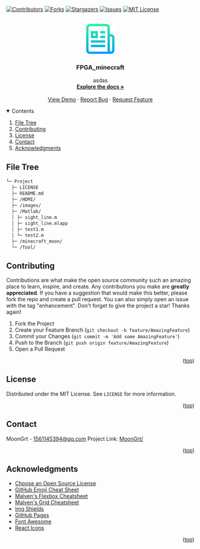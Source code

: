 <div id="top"></div>

[![Contributors][contributors-shield]][contributors-url]
[![Forks][forks-shield]][forks-url]
[![Stargazers][stars-shield]][stars-url]
[![Issues][issues-shield]][issues-url]
[![MIT License][license-shield]][license-url]


<!-- PROJECT LOGO -->
<br />
<div align="center">
	<a href="https://github.com/MoonGrt/FPGA_minecraft">
	<img src="images/logo.png" alt="Logo" width="80" height="80">
	</a>
<h3 align="center">FPGA_minecraft</h3>
	<p align="center">
	asdas
	<br />
	<a href="https://github.com/MoonGrt/FPGA_minecraft"><strong>Explore the docs »</strong></a>
	<br />
	<br />
	<a href="https://github.com/MoonGrt/FPGA_minecraft">View Demo</a>
	·
	<a href="https://github.com/MoonGrt/FPGA_minecraft/issues">Report Bug</a>
	·
	<a href="https://github.com/MoonGrt/FPGA_minecraft/issues">Request Feature</a>
	</p>
</div>


<!-- CONTENTS -->
<details open>
  <summary>Contents</summary>
  <ol>
    <li><a href="#file-tree">File Tree</a></li>
    <li><a href="#contributing">Contributing</a></li>
    <li><a href="#license">License</a></li>
    <li><a href="#contact">Contact</a></li>
    <li><a href="#acknowledgments">Acknowledgments</a></li>
  </ol>
</details>


<!-- FILE TREE -->
## File Tree

```
└─ Project
  ├─ LICENSE
  ├─ README.md
  ├─ /HDMI/
  ├─ /images/
  ├─ /Matlab/
  │ ├─ sight_line.m
  │ ├─ sight_line.mlapp
  │ ├─ test1.m
  │ └─ test2.m
  ├─ /minecraft_moon/
  └─ /Tool/

```


<!-- CONTRIBUTING -->
## Contributing
Contributions are what make the open source community such an amazing place to learn, inspire, and create. Any contributions you make are **greatly appreciated**.
If you have a suggestion that would make this better, please fork the repo and create a pull request. You can also simply open an issue with the tag "enhancement".
Don't forget to give the project a star! Thanks again!
1. Fork the Project
2. Create your Feature Branch (`git checkout -b feature/AmazingFeature`)
3. Commit your Changes (`git commit -m 'Add some AmazingFeature'`)
4. Push to the Branch (`git push origin feature/AmazingFeature`)
5. Open a Pull Request
<p align="right">(<a href="#top">top</a>)</p>


<!-- LICENSE -->
## License
Distributed under the MIT License. See `LICENSE` for more information.
<p align="right">(<a href="#top">top</a>)</p>


<!-- CONTACT -->
## Contact
MoonGrt - 1561145394@qq.com
Project Link: [MoonGrt/](https://github.com/MoonGrt/)
<p align="right">(<a href="#top">top</a>)</p>


<!-- ACKNOWLEDGMENTS -->
## Acknowledgments
* [Choose an Open Source License](https://choosealicense.com)
* [GitHub Emoji Cheat Sheet](https://www.webpagefx.com/tools/emoji-cheat-sheet)
* [Malven's Flexbox Cheatsheet](https://flexbox.malven.co/)
* [Malven's Grid Cheatsheet](https://grid.malven.co/)
* [Img Shields](https://shields.io)
* [GitHub Pages](https://pages.github.com)
* [Font Awesome](https://fontawesome.com)
* [React Icons](https://react-icons.github.io/react-icons/search)   
<p align="right">(<a href="#top">top</a>)</p>


<!-- MARKDOWN LINKS & IMAGES -->
<!-- https://www.markdownguide.org/basic-syntax/#reference-style-links -->
[contributors-shield]: https://img.shields.io/github/contributors/MoonGrt/FPGA_minecraft.svg?style=for-the-badge
[contributors-url]: https://github.com/MoonGrt/FPGA_minecraft/graphs/contributors
[forks-shield]: https://img.shields.io/github/forks/MoonGrt/FPGA_minecraft.svg?style=for-the-badge
[forks-url]: https://github.com/MoonGrt/FPGA_minecraft/network/members
[stars-shield]: https://img.shields.io/github/stars/MoonGrt/FPGA_minecraft.svg?style=for-the-badge
[stars-url]: https://github.com/MoonGrt/FPGA_minecraft/stargazers
[issues-shield]: https://img.shields.io/github/issues/MoonGrt/FPGA_minecraft.svg?style=for-the-badge
[issues-url]: https://github.com/MoonGrt/FPGA_minecraft/issues
[license-shield]: https://img.shields.io/github/license/MoonGrt/FPGA_minecraft.svg?style=for-the-badge
[license-url]: https://github.com/MoonGrt/FPGA_minecraft/blob/master/LICENSE

